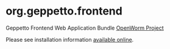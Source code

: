 org.geppetto.frontend
======================================

Geppetto Frontend Web Application Bundle [OpenWorm Project](http://openworm.org)

Please see installation information [available online](https://github.com/openworm/OpenWorm/wiki).
